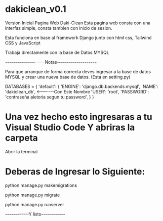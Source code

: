# dakiclean_v0.1

Version Inicial Pagina Web Daki-Clean
Esta pagina web consta con una interfaz simple, consta tambien con inicio de sesion.

Esta funciona en base al framework Django junto con html css, Tailwind CSS y JavaScript

Trabaja directamente con la base de Datos MYSQL

--------------------Notas--------------------

Para que arranque de forma correcta deves ingresar a la base de datos MYSQL y crear una nueva base de datos. (Esta en setting.py)

DATABASES = {
    'default': {
        'ENGINE': 'django.db.backends.mysql',
        'NAME': 'dakiclean_db',    <------Con Este Nombre 
        'USER': 'root',
        'PASSWORD': 'contraseña aletoria segun tu password',
    }
}


# Una vez hecho esto ingresaras a tu Visual Studio Code Y abriras la carpeta

Abrir la terminal

# Deberas de Ingresar lo Siguiente:

python manage.py makemigrations

python manage.py migrate 

python manage.py runserver 


------------Y listo------------


